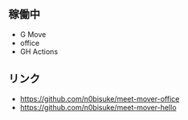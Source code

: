 
## 稼働中

- G Move
- office
- GH Actions

## リンク

- https://github.com/n0bisuke/meet-mover-office
- https://github.com/n0bisuke/meet-mover-hello
